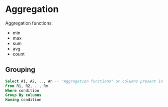 # Aggregation

Aggregation functions:

- min
- max
- sum
- avg
- count

## Grouping

```sql
Select A1, A2, .., An -- "Aggregation functions" or columns present in "Group By" Clause only, else it will choose a random value, if values are not unique for the column
From R1, R2, .., Rm
Where condition
Group By columns
Having condition
```
